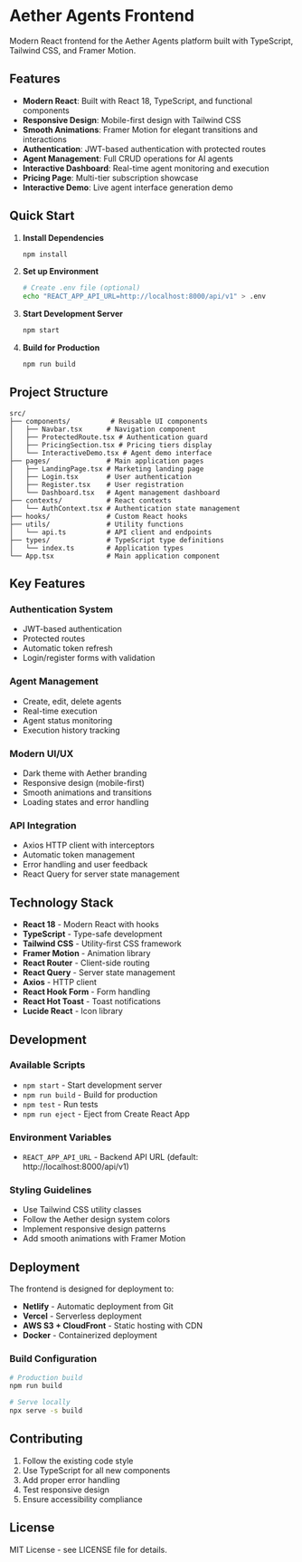 # Aether Agents Frontend

Modern React frontend for the Aether Agents platform built with TypeScript, Tailwind CSS, and Framer Motion.

## Features

- **Modern React**: Built with React 18, TypeScript, and functional components
- **Responsive Design**: Mobile-first design with Tailwind CSS
- **Smooth Animations**: Framer Motion for elegant transitions and interactions
- **Authentication**: JWT-based authentication with protected routes
- **Agent Management**: Full CRUD operations for AI agents
- **Interactive Dashboard**: Real-time agent monitoring and execution
- **Pricing Page**: Multi-tier subscription showcase
- **Interactive Demo**: Live agent interface generation demo

## Quick Start

1. **Install Dependencies**
   ```bash
   npm install
   ```

2. **Set up Environment**
   ```bash
   # Create .env file (optional)
   echo "REACT_APP_API_URL=http://localhost:8000/api/v1" > .env
   ```

3. **Start Development Server**
   ```bash
   npm start
   ```

4. **Build for Production**
   ```bash
   npm run build
   ```

## Project Structure

```
src/
├── components/          # Reusable UI components
│   ├── Navbar.tsx      # Navigation component
│   ├── ProtectedRoute.tsx # Authentication guard
│   ├── PricingSection.tsx # Pricing tiers display
│   └── InteractiveDemo.tsx # Agent demo interface
├── pages/              # Main application pages
│   ├── LandingPage.tsx # Marketing landing page
│   ├── Login.tsx       # User authentication
│   ├── Register.tsx    # User registration
│   └── Dashboard.tsx   # Agent management dashboard
├── contexts/           # React contexts
│   └── AuthContext.tsx # Authentication state management
├── hooks/              # Custom React hooks
├── utils/              # Utility functions
│   └── api.ts          # API client and endpoints
├── types/              # TypeScript type definitions
│   └── index.ts        # Application types
└── App.tsx             # Main application component
```

## Key Features

### Authentication System
- JWT-based authentication
- Protected routes
- Automatic token refresh
- Login/register forms with validation

### Agent Management
- Create, edit, delete agents
- Real-time execution
- Agent status monitoring
- Execution history tracking

### Modern UI/UX
- Dark theme with Aether branding
- Responsive design (mobile-first)
- Smooth animations and transitions
- Loading states and error handling

### API Integration
- Axios HTTP client with interceptors
- Automatic token management
- Error handling and user feedback
- React Query for server state management

## Technology Stack

- **React 18** - Modern React with hooks
- **TypeScript** - Type-safe development
- **Tailwind CSS** - Utility-first CSS framework
- **Framer Motion** - Animation library
- **React Router** - Client-side routing
- **React Query** - Server state management
- **Axios** - HTTP client
- **React Hook Form** - Form handling
- **React Hot Toast** - Toast notifications
- **Lucide React** - Icon library

## Development

### Available Scripts

- `npm start` - Start development server
- `npm run build` - Build for production
- `npm test` - Run tests
- `npm run eject` - Eject from Create React App

### Environment Variables

- `REACT_APP_API_URL` - Backend API URL (default: http://localhost:8000/api/v1)

### Styling Guidelines

- Use Tailwind CSS utility classes
- Follow the Aether design system colors
- Implement responsive design patterns
- Add smooth animations with Framer Motion

## Deployment

The frontend is designed for deployment to:

- **Netlify** - Automatic deployment from Git
- **Vercel** - Serverless deployment
- **AWS S3 + CloudFront** - Static hosting with CDN
- **Docker** - Containerized deployment

### Build Configuration

```bash
# Production build
npm run build

# Serve locally
npx serve -s build
```

## Contributing

1. Follow the existing code style
2. Use TypeScript for all new components
3. Add proper error handling
4. Test responsive design
5. Ensure accessibility compliance

## License

MIT License - see LICENSE file for details.